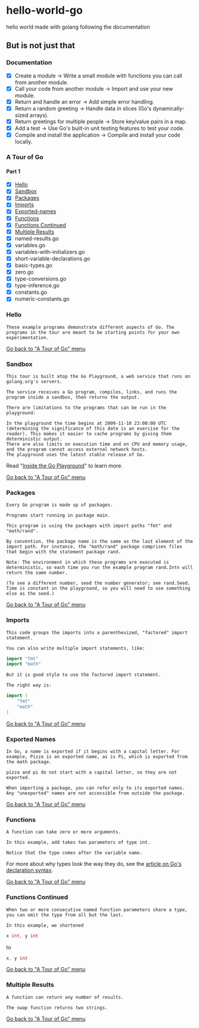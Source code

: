# hello-world-go

hello world made with golang following the documentation

## But is not just that

### Documentation

- [x] Create a module -> Write a small module with functions you can call from another module.
- [x] Call your code from another module -> Import and use your new module.
- [x] Return and handle an error -> Add simple error handling.
- [x] Return a random greeting -> Handle data in slices (Go's dynamically-sized arrays).
- [x] Return greetings for multiple people -> Store key/value pairs in a map.
- [x] Add a test -> Use Go's built-in unit testing features to test your code.
- [x] Compile and install the application -> Compile and install your code locally.

### A Tour of Go

#### Part 1

- [x] [Hello](https://github.com/DPechetti/hello-world-go/tree/feature/tour-of-go#hello)
- [x] [Sandbox](https://github.com/DPechetti/hello-world-go/tree/feature/tour-of-go#sandbox)
- [x] [Packages](https://github.com/DPechetti/hello-world-go/tree/feature/tour-of-go#packages)
- [x] [Imports](https://github.com/DPechetti/hello-world-go/tree/feature/tour-of-go#imports)
- [x] [Exported-names](https://github.com/DPechetti/hello-world-go/tree/feature/tour-of-go#exported-names)
- [x] [Functions](https://github.com/DPechetti/hello-world-go/tree/feature/tour-of-go#functions)
- [x] [Functions Continued](https://github.com/DPechetti/hello-world-go/tree/feature/tour-of-go#functions-continued)
- [x] [Multiple Results](https://github.com/DPechetti/hello-world-go/tree/feature/tour-of-go#multiple-results)
- [x] named-results.go
- [x] variables.go
- [x] variables-with-initializers.go
- [x] short-variable-declarations.go
- [x] basic-types.go
- [x] zero.go
- [x] type-conversions.go
- [x] type-inference.go
- [x] constants.go
- [x] numeric-constants.go

### Hello

```
These example programs demonstrate different aspects of Go. The programs in the tour are meant to be starting points for your own experimentation.
```

[Go back to "A Tour of Go" menu](https://github.com/DPechetti/hello-world-go/tree/feature/tour-of-go#a-tour-of-go)

### Sandbox

```
This tour is built atop the Go Playground, a web service that runs on golang.org's servers.

The service receives a Go program, compiles, links, and runs the program inside a sandbox, then returns the output.

There are limitations to the programs that can be run in the playground:

In the playground the time begins at 2009-11-10 23:00:00 UTC (determining the significance of this date is an exercise for the reader). This makes it easier to cache programs by giving them deterministic output.
There are also limits on execution time and on CPU and memory usage, and the program cannot access external network hosts.
The playground uses the latest stable release of Go.
```

Read "[Inside the Go Playground](https://go.dev/blog/playground)" to learn more.

[Go back to "A Tour of Go" menu](https://github.com/DPechetti/hello-world-go/tree/feature/tour-of-go#a-tour-of-go)

### Packages

```
Every Go program is made up of packages.

Programs start running in package main.

This program is using the packages with import paths "fmt" and "math/rand".

By convention, the package name is the same as the last element of the import path. For instance, the "math/rand" package comprises files that begin with the statement package rand.

Note: The environment in which these programs are executed is deterministic, so each time you run the example program rand.Intn will return the same number.

(To see a different number, seed the number generator; see rand.Seed. Time is constant in the playground, so you will need to use something else as the seed.)
```

[Go back to "A Tour of Go" menu](https://github.com/DPechetti/hello-world-go/tree/feature/tour-of-go#a-tour-of-go)

### Imports

```
This code groups the imports into a parenthesized, "factored" import statement.

You can also write multiple import statements, like:
```

```go
import "fmt"
import "math"
```

```
But it is good style to use the factored import statement.

The right way is:
```

```go
import (
	"fmt"
	"math"
)
```

[Go back to "A Tour of Go" menu](https://github.com/DPechetti/hello-world-go/tree/feature/tour-of-go#a-tour-of-go)

### Exported Names

```
In Go, a name is exported if it begins with a capital letter. For example, Pizza is an exported name, as is Pi, which is exported from the math package.

pizza and pi do not start with a capital letter, so they are not exported.

When importing a package, you can refer only to its exported names. Any "unexported" names are not accessible from outside the package.
```

[Go back to "A Tour of Go" menu](https://github.com/DPechetti/hello-world-go/tree/feature/tour-of-go#a-tour-of-go)

### Functions

```
A function can take zero or more arguments.

In this example, add takes two parameters of type int.

Notice that the type comes after the variable name.
```

For more about why types look the way they do, see the [article on Go's declaration syntax](https://blog.golang.org/gos-declaration-syntax).

[Go back to "A Tour of Go" menu](https://github.com/DPechetti/hello-world-go/tree/feature/tour-of-go#a-tour-of-go)

### Functions Continued

```
When two or more consecutive named function parameters share a type, you can omit the type from all but the last.

In this example, we shortened
```

```go
x int, y int
```

to

```go
x, y int
```

[Go back to "A Tour of Go" menu](https://github.com/DPechetti/hello-world-go/tree/feature/tour-of-go#a-tour-of-go)

### Multiple Results

```
A function can return any number of results.

The swap function returns two strings.
```

[Go back to "A Tour of Go" menu](https://github.com/DPechetti/hello-world-go/tree/feature/tour-of-go#a-tour-of-go)
